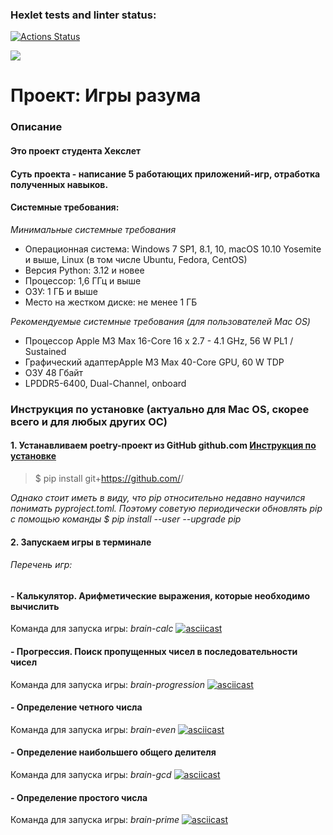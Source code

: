 ### Hexlet tests and linter status:
[![Actions Status](https://github.com/Robinwurst/python-project-49/actions/workflows/hexlet-check.yml/badge.svg)](https://github.com/Robinwurst/python-project-49/actions)

<a href="https://codeclimate.com/github/Robinwurst/python-project-49/maintainability"><img src="https://api.codeclimate.com/v1/badges/cd600558cd12fe5fc893/maintainability" /></a>


# **Проект: Игры разума**

### **Описание**
#### Это проект студента Хекслет
#### Суть проекта - написание 5 работающих приложений-игр, отработка полученных навыков.
#### Системные требования:
*Минимальные системные требования*
- Операционная система: Windows 7 SP1, 8.1, 10, macOS 10.10 Yosemite и выше, Linux (в том числе Ubuntu, Fedora, CentOS)
- Версия Python: 3.12 и новее
- Процессор: 1,6 ГГц и выше
- ОЗУ: 1 ГБ и выше
- Место на жестком диске: не менее 1 ГБ

*Рекомендуемые системные требования (для пользователей Mac OS)*
- Процессор Apple M3 Max 16-Core 16 x 2.7 - 4.1 GHz, 56 W PL1 / Sustained
- Графический адаптерApple M3 Max 40-Core GPU, 60 W TDP 
- ОЗУ 48 Гбайт  
- LPDDR5-6400, Dual-Channel, onboard
### Инструкция по установке (актуально для Mac OS, скорее всего и для любых других ОС)
#### 1. Устанавливаем poetry-проект из GitHub github.com [Инструкция по установке](https://ru.hexlet.io/courses/python-setup-environment/lessons/poetry-and-packaging/theory_unit)
> $ pip install git+https://github.com/<username>/<project-name>  

*Однако стоит иметь в виду, что pip относительно недавно научился понимать pyproject.toml. 
Поэтому советую периодически обновлять pip с помощью команды _$ pip install --user --upgrade pip_*

#### 2. Запускаем игры в терминале

###### Перечень игр:
#### - Калькулятор. Арифметические выражения, которые необходимо вычислить
Команда для запуска игры: *brain-calc*
[![asciicast](https://asciinema.org/a/nU6YFANpqszq9NzRivh8Wbe9H.svg)](https://asciinema.org/a/nU6YFANpqszq9NzRivh8Wbe9H)
#### - Прогрессия. Поиск пропущенных чисел в последовательности чисел
Команда для запуска игры: *brain-progression*
[![asciicast](https://asciinema.org/a/FFhiOhSwQgSVUbVotEdJbxDl0.svg)](https://asciinema.org/a/FFhiOhSwQgSVUbVotEdJbxDl0)

#### - Определение четного числа
Команда для запуска игры: *brain-even*
[![asciicast](https://asciinema.org/a/zDk0HVaQagspr76ICPJlXHKF1.svg)](https://asciinema.org/a/zDk0HVaQagspr76ICPJlXHKF1)
#### - Определение наибольшего общего делителя
Команда для запуска игры: *brain-gcd*
[![asciicast](https://asciinema.org/a/LwspA1LcBUtoiNR5IV8ZEsVMG.svg)](https://asciinema.org/a/LwspA1LcBUtoiNR5IV8ZEsVMG)
#### - Определение простого числа
Команда для запуска игры: *brain-prime*
[![asciicast](https://asciinema.org/a/1EahG7pC8Wr0Qk9uXzRXvT98T.svg)](https://asciinema.org/a/1EahG7pC8Wr0Qk9uXzRXvT98T)
